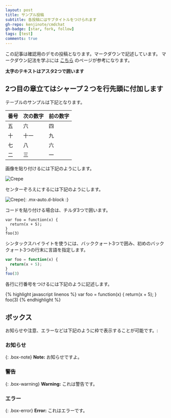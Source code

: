 ```yaml
---
layout: post
title: サンプル投稿
subtitle: 各投稿にはサブタイトルをつけられます
gh-repo: kenjinote/cmdchat
gh-badge: [star, fork, follow]
tags: [test]
comments: true
---
```


この記事は確認用のデモの投稿となります。マークダウンで記述しています。
マークダウン記法を学ぶには [こちら](https://markdowntutorial.com/) のページが参考になります。

**太字のテキストはアスタ2つで囲います**

## 2つ目の章立てはシャープ２つを行先頭に付加します

テーブルのサンプルは下記となります。

| 番号 | 次の数字 | 前の数字 |
| :------ |:--- | :--- |
| 五 | 六 | 四 |
| 十 | 十一 | 九 |
| 七 | 八 | 六 |
| 二 | 三 | 一 |


画像を貼り付けるには下記のようにします。

![Crepe](https://s3-media3.fl.yelpcdn.com/bphoto/cQ1Yoa75m2yUFFbY2xwuqw/348s.jpg)

センターぞろえにするには下記のようにします。

![Crepe](https://s3-media3.fl.yelpcdn.com/bphoto/cQ1Yoa75m2yUFFbY2xwuqw/348s.jpg){: .mx-auto.d-block :}

コードを貼り付ける場合は、チルダ3つで囲います。

~~~
var foo = function(x) {
  return(x + 5);
}
foo(3)
~~~

シンタックスハイライトを使うには、バッククォート3つで囲み、初めのバッククォート3つの行末に言語を指定します。

```javascript
var foo = function(x) {
  return(x + 5);
}
foo(3)
```

各行に行番号をつけるには下記のように記述します。

{% highlight javascript linenos %}
var foo = function(x) {
  return(x + 5);
}
foo(3)
{% endhighlight %}

## ボックス
お知らせや注意、エラーなどは下記のように枠で表示することが可能です。:

### お知らせ

{: .box-note}
**Note:** お知らせですよ。

### 警告

{: .box-warning}
**Warning:** これは警告です。

### エラー

{: .box-error}
**Error:** これはエラーです。
